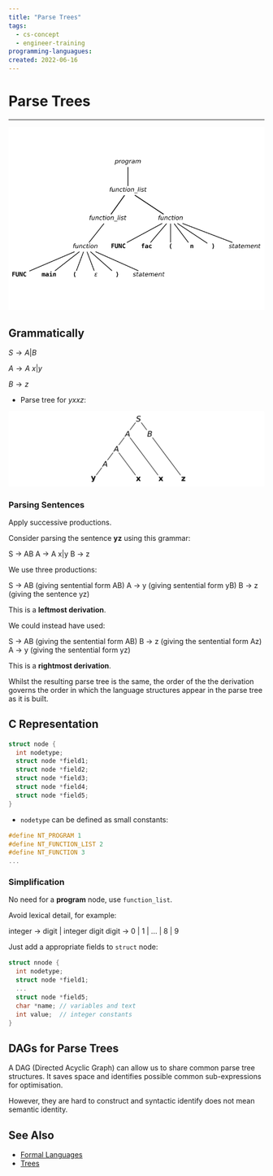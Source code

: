 ```yaml
---
title: "Parse Trees"
tags:
  - cs-concept
  - engineer-training
programming-languagues:
created: 2022-06-16
---
```

# Parse Trees
---
![](content/images/parse-tree-example.png)

## Grammatically 
$S \rightarrow A | B$

$A \rightarrow A\ x | y$

$B \rightarrow z$

- Parse tree for *yxxz*:

![](content/images/parse-tree.png)

### Parsing Sentences
Apply successive productions.

Consider parsing the sentence **yz** using this grammar:

S $\rightarrow$ AB
A $\rightarrow$ A x|y
B $\rightarrow$ z

We use three productions:

S $\rightarrow$ AB  (giving sentential form AB)
A $\rightarrow$ y  (giving sentential form yB)
B $\rightarrow$ z  (giving the sentence yz)

This is a **leftmost derivation**.

We could instead have used:

S $\rightarrow$ AB (giving the sentential form AB)
B $\rightarrow$ z (giving the sentential form Az)
A $\rightarrow$ y (giving the sentential form yz)

This is a **rightmost derivation**.

Whilst the resulting parse tree is the same, the order of the the derivation governs the order in which the language structures appear in the parse tree as it is built.

## C Representation
```c
struct node {
  int nodetype;
  struct node *field1;
  struct node *field2;
  struct node *field3;
  struct node *field4;
  struct node *field5;
}
```

- `nodetype` can be defined as small constants:
```c
#define NT_PROGRAM 1
#define NT_FUNCTION_LIST 2
#define NT_FUNCTION 3
...
```

### Simplification
No need for a **program** node, use `function_list`.

Avoid lexical detail, for example:

integer $\rightarrow$ digit | integer digit
digit      $\rightarrow$ 0 | 1 | ... | 8 | 9

Just add a appropriate fields to `struct` node:
```c
struct nnode {
  int nodetype;
  struct node *field1;
  ...
  struct node *field5;
  char *name; // variables and text
  int value;  // integer constants
}
```

## DAGs for Parse Trees
A DAG (Directed Acyclic Graph) can allow us to share common parse tree structures. It saves space and identifies possible common sub-expressions for optimisation.

However, they are hard to construct and syntactic identify does not mean semantic identity.

## See Also
- [Formal Languages](notes/formal-languages.md)
- [Trees](notes/trees.md)
